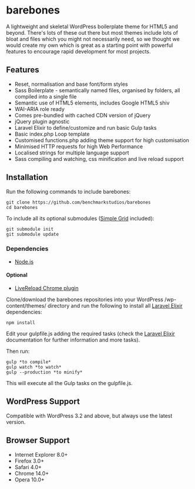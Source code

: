 # barebones

A lightweight and skeletal WordPress boilerplate theme for HTML5 and beyond. There's lots of these out there but most themes include lots of bloat and files which you might not necessarily need, so we thought we would create my own which is great as a starting point with powerful features to encourage rapid development for most projects.

## Features

* Reset, normalisation and base font/form styles
* Sass Boilerplate - semantically named files, organised by folders, all compiled into a single file
* Semantic use of HTML5 elements, includes Google HTML5 shiv
* WAI-ARIA role ready
* Comes pre-bundled with cached CDN version of jQuery
* jQuery plugin agnostic
* Laravel Elixir to define/customize and run basic Gulp tasks
* Basic index.php Loop template
* Customised functions.php adding theme support for high customisation
* Minimised HTTP requests for high Web Performance
* Localised strings for multiple language support
* Sass compiling and watching, css minification and live reload support

## Installation

Run the following commands to include barebones:

    git clone https://github.com/benchmarkstudios/barebones
    cd barebones

To include all its optional submodules ([Simple Grid](https://github.com/pdcreis/simple-grid) included):

    git submodule init
    git submodule update

### Dependencies

* [Node.js](http://nodejs.org)

#### Optional

* [LiveReload Chrome plugin](https://chrome.google.com/webstore/detail/livereload/jnihajbhpnppcggbcgedagnkighmdlei)

Clone/download the barebones repositories into your WordPress /wp-content/themes/ directory and run the following to install all [Laravel Elixir](http://laravel.com/docs/master/elixir) dependencies:

    npm install

Edit your gulpfile.js adding the required tasks (check the [Laravel Elixir](http://laravel.com/docs/master/elixir) documentation for further information and more tasks).

Then run:

    gulp *to compile*
	gulp watch *to watch*
	gulp --production *to minify*

This will execute all the Gulp tasks on the gulpfile.js.

## WordPress Support

Compatible with WordPress 3.2 and above, but always use the latest version.

## Browser Support

* Internet Explorer 8.0+
* Firefox 3.0+
* Safari 4.0+
* Chrome 14.0+
* Opera 10.0+
